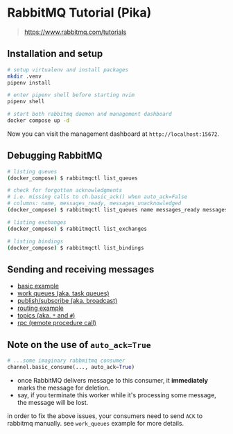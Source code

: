 # RabbitMQ Tutorial (Pika)

> https://www.rabbitmq.com/tutorials

## Installation and setup

```sh
# setup virtualenv and install packages
mkdir .venv
pipenv install

# enter pipenv shell before starting nvim
pipenv shell
```

```sh
# start both rabbitmq daemon and management dashboard
docker compose up -d
```

Now you can visit the management dashboard at `http://localhost:15672`.

## Debugging RabbitMQ

```sh
# listing queues
(docker_compose) $ rabbitmqctl list_queues

# check for forgotten acknowledgments
# i.e. missing calls to ch.basic_ack() when auto_ack=False
# columns: name, messages_ready, messages_unacknowledged
(docker_compose) $ rabbitmqctl list_queues name messages_ready messages_unacknowledged

# listing exchanges
(docker_compose) $ rabbitmqctl list_exchanges

# listing bindings
(docker_compose) $ rabbitmqctl list_bindings
```

## Sending and receiving messages

- [basic example](basic/README.md)
- [work queues (aka. task queues)](work_queues/README.md)
- [publish/subscribe (aka. broadcast)](pub_sub/README.md)
- [routing example](routing/README.md)
- [topics (aka. `*` and `#`)](topics/README.md)
- [rpc (remote procedure call)](rpc/README.md)

## Note on the use of `auto_ack=True`

```py
# ...some imaginary rabbmitmq consumer
channel.basic_consume(..., auto_ack=True)
```

- once RabbitMQ delivers message to this consumer, it **immediately** marks the message for deletion.
- say, if you terminate this worker while it's processing some message, the message will be lost.

in order to fix the above issues, your consumers need to send `ACK` to rabbitmq manually. see `work_queues` example for more details.
